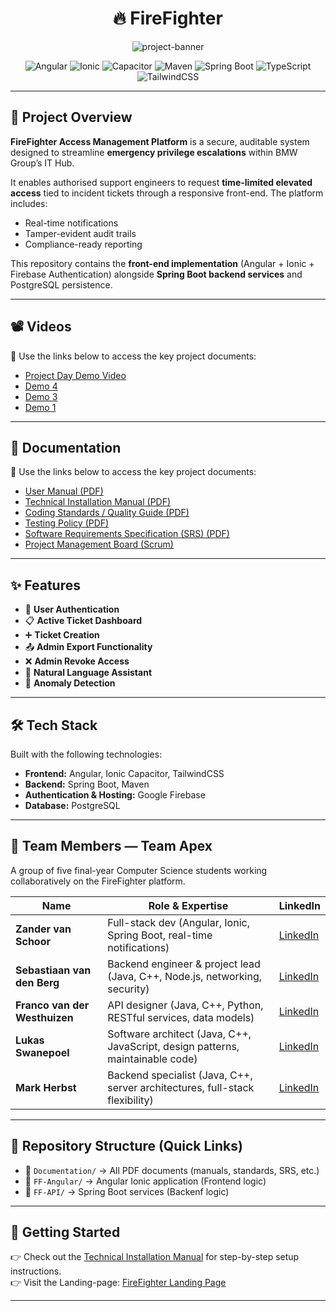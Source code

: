 <h1 align="center">🔥 FireFighter</h1>

<p align="center">
  <img src="https://socialify.git.ci/COS301-SE-2025/Fire-Fighter/image?font=Inter&issues=1&name=1&pattern=Circuit+Board&pulls=1&stargazers=1&theme=Auto" alt="project-banner">
</p>

<p align="center">
  <img src="https://img.shields.io/badge/Angular-DD0031?logo=angular&logoColor=white" alt="Angular">
  <img src="https://img.shields.io/badge/Ionic-3880FF?logo=ionic&logoColor=white" alt="Ionic">
  <img src="https://img.shields.io/badge/Capacitor-000000?logo=capacitor&logoColor=white" alt="Capacitor">
  <img src="https://img.shields.io/badge/Maven-C71A36?logo=apache-maven&logoColor=white" alt="Maven">
  <img src="https://img.shields.io/badge/Spring_Boot-6DB33F?logo=springboot&logoColor=white" alt="Spring Boot">
  <img src="https://img.shields.io/badge/TypeScript-3178C6?logo=typescript&logoColor=white" alt="TypeScript">
  <img src="https://img.shields.io/badge/Tailwind_CSS-06B6D4?logo=tailwind-css&logoColor=white" alt="TailwindCSS">
</p>

---

## 📖 Project Overview
**FireFighter Access Management Platform** is a secure, auditable system designed to streamline **emergency privilege escalations** within BMW Group’s IT Hub.  

It enables authorised support engineers to request **time-limited elevated access** tied to incident tickets through a responsive front-end. The platform includes:
- Real-time notifications  
- Tamper-evident audit trails  
- Compliance-ready reporting  

This repository contains the **front-end implementation** (Angular + Ionic + Firebase Authentication) alongside **Spring Boot backend services** and PostgreSQL persistence.

---

## 📽️ Videos
🔗 Use the links below to access the key project documents:

- [Project Day Demo Video](https://youtu.be/ojUX_JXbZ_Q)
- [Demo 4](https://youtu.be/JW0zPALrh9w)
- [Demo 3](https://youtu.be/Ikq5VT3eZ6M)
- [Demo 1](https://youtu.be/6MwJoOqDDhU)

---

## 📃 Documentation
🔗 Use the links below to access the key project documents:

- [User Manual (PDF)](Documentation/FireFighter%20User%20Manual%20v3.pdf)  
- [Technical Installation Manual (PDF)](Documentation/FireFighter%20-%20Technical%20Installation%20Manual%20v1.pdf)  
- [Coding Standards / Quality Guide (PDF)](Documentation/FireFighter%20Coding%20Standards%20v3.pdf)  
- [Testing Policy (PDF)](Documentation/FireFighter%20Testing%20Policy%20v1.pdf)
- [Software Requirements Specification (SRS) (PDF)](Documentation/FireFighter%20-%20Software%20Requirements%20Specification.pdf)  
- [Project Management Board (Scrum)](https://github.com/orgs/COS301-SE-2025/projects/107)  

---

## ✨ Features
- 🔐 **User Authentication**  
- 📋 **Active Ticket Dashboard**  
- ➕ **Ticket Creation**  
- 📤 **Admin Export Functionality**  
- ❌ **Admin Revoke Access**  
- 💬 **Natural Language Assistant**  
- 🚨 **Anomaly Detection**  

---

## 🛠️ Tech Stack
Built with the following technologies:

- **Frontend:** Angular, Ionic Capacitor, TailwindCSS  
- **Backend:** Spring Boot, Maven  
- **Authentication & Hosting:** Google Firebase  
- **Database:** PostgreSQL  

---

## 👥 Team Members — Team Apex
A group of five final-year Computer Science students working collaboratively on the FireFighter platform.

| Name                     | Role & Expertise                                                                 | LinkedIn |
|--------------------------|----------------------------------------------------------------------------------|----------|
| **Zander van Schoor**    | Full-stack dev (Angular, Ionic, Spring Boot, real-time notifications)            | [LinkedIn](https://www.linkedin.com/in/zander-van-schoor/) |
| **Sebastiaan van den Berg** | Backend engineer & project lead (Java, C++, Node.js, networking, security)       | [LinkedIn](https://www.linkedin.com/in/sebastiaan-van-den-berg-67774b216/) |
| **Franco van der Westhuizen** | API designer (Java, C++, Python, RESTful services, data models)                | [LinkedIn](https://www.linkedin.com/in/franco-van-der-westhuizen-14287b17b/) |
| **Lukas Swanepoel**      | Software architect (Java, C++, JavaScript, design patterns, maintainable code)   | [LinkedIn](https://www.linkedin.com/in/lukas-swanepoel-533604356/) |
| **Mark Herbst**          | Backend specialist (Java, C++, server architectures, full-stack flexibility)    | [LinkedIn](https://www.linkedin.com/in/mark-herbst-397b9730b/) |

---

## 📌 Repository Structure (Quick Links)
- 📁 `Documentation/` → All PDF documents (manuals, standards, SRS, etc.)  
- 📁 `FF-Angular/` → Angular Ionic application (Frontend logic)  
- 📁 `FF-API/` → Spring Boot services (Backenf logic)

---

## 🚀 Getting Started
👉 Check out the [Technical Installation Manual](Documentation/FireFighter%20-%20Technical%20Installation%20Manual%20v1.pdf) for step-by-step setup instructions.  
👉 Visit the Landing-page: [FireFighter Landing Page](https://firefighter-eam.co.za/)

---
